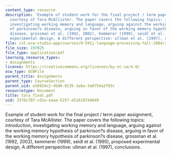 ```yaml
---
content_type: resource
description: 'Example of student work for the final project / term paper assignment,
  courtesy of Tara McAllister. The paper covers the following topics: introduction,
  investigating working memory and language, arguing against the working memory hypothesis
  of parkinson?s disease, arguing in favor of the working memory hypothesis of parkinson?s
  disease, grossman et al. (1992, 2002), kemmerer (1999), seidl et al. (1995), proposed
  experimental design, A different perspective: ullman et al. (1997), conclusions.'
file: /ol-ocw-studio-app/courses/9-591j-language-processing-fall-2004/3376c707cd1eeaae5257e516187d4849_tara_final.pdf
file_size: 197025
file_type: application/pdf
learning_resource_types:
- Assignments
license: https://creativecommons.org/licenses/by-nc-sa/4.0/
ocw_type: OCWFile
parent_title: Assignments
parent_type: CourseSection
parent_uid: e56924c2-4b98-0135-1a8a-3a075da2f03c
resourcetype: Document
title: tara_final.pdf
uid: 3376c707-cd1e-eaae-5257-e516187d4849
---
```

Example of student work for the final project / term paper assignment, courtesy of Tara McAllister. The paper covers the following topics: introduction, investigating working memory and language, arguing against the working memory hypothesis of parkinson?s disease, arguing in favor of the working memory hypothesis of parkinson?s disease, grossman et al. (1992, 2002), kemmerer (1999), seidl et al. (1995), proposed experimental design, A different perspective: ullman et al. (1997), conclusions.